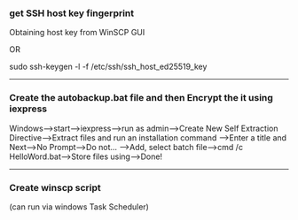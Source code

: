 ### get SSH host key fingerprint

Obtaining host key from WinSCP GUI

OR

sudo ssh-keygen -l -f /etc/ssh/ssh_host_ed25519_key

-----------------------------------------------------------

### Create the autobackup.bat file and then Encrypt the it using iexpress
Windows-->start-->iexpress-->run as admin-->Create New Self Extraction Directive-->Extract files and run an installation command
-->Enter a title and Next-->No Prompt-->Do not... -->Add, select batch file-->cmd /c HelloWord.bat-->Store files using-->Done!

-----------------------------------------------------------

### Create winscp script 



(can run via windows Task Scheduler)
